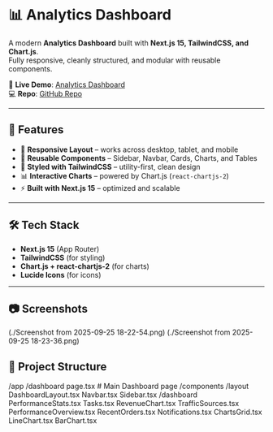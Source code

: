 # 📊 Analytics Dashboard

A modern **Analytics Dashboard** built with **Next.js 15, TailwindCSS, and Chart.js**.  
Fully responsive, cleanly structured, and modular with reusable components.

🔗 **Live Demo**: [Analytics Dashboard](https://analytics-dashboard-tan-one.vercel.app/)  
💻 **Repo**: [GitHub Repo](https://github.com/Amr-Ezz/analytics-dashboard)

---

## 🚀 Features

- 📱 **Responsive Layout** – works across desktop, tablet, and mobile
- 🧩 **Reusable Components** – Sidebar, Navbar, Cards, Charts, and Tables
- 🎨 **Styled with TailwindCSS** – utility-first, clean design
- 📊 **Interactive Charts** – powered by Chart.js (`react-chartjs-2`)
- ⚡ **Built with Next.js 15** – optimized and scalable

---

## 🛠️ Tech Stack

- **Next.js 15** (App Router)
- **TailwindCSS** (for styling)
- **Chart.js + react-chartjs-2** (for charts)
- **Lucide Icons** (for icons)

---

## 📷 Screenshots

(./Screenshot from 2025-09-25 18-22-54.png)
(./Screenshot from 2025-09-25 18-23-36.png)

## 📂 Project Structure

/app
/dashboard
page.tsx # Main Dashboard page
/components
/layout
DashboardLayout.tsx
Navbar.tsx
Sidebar.tsx
/dashboard
PerformanceStats.tsx
Tasks.tsx
RevenueChart.tsx
TrafficSources.tsx
PerformanceOverview.tsx
RecentOrders.tsx
Notifications.tsx
ChartsGrid.tsx
LineChart.tsx
BarChart.tsx